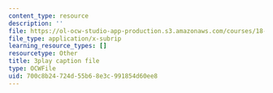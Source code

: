 ```yaml
---
content_type: resource
description: ''
file: https://ol-ocw-studio-app-production.s3.amazonaws.com/courses/18-03sc-differential-equations-fall-2011/700c8b24724d55b68e3c991854d60ee8_heBvViSi9xQ.vtt
file_type: application/x-subrip
learning_resource_types: []
resourcetype: Other
title: 3play caption file
type: OCWFile
uid: 700c8b24-724d-55b6-8e3c-991854d60ee8
---
```

